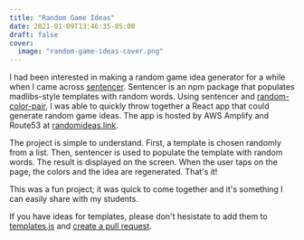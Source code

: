 ```yaml
---
title: "Random Game Ideas"
date: 2021-01-09T13:46:35-05:00
draft: false
cover:
  image: "random-game-ideas-cover.png"
---
```


I had been interested in making a random game idea generator for a while when I came across [sentencer][0]. Sentencer is an npm package that populates madlibs-style templates with random words. Using sentencer and [random-color-pair][1], I was able to quickly throw together a React app that could generate random game ideas. The app is hosted by AWS Amplify and Route53 at [randomideas.link][2].

The project is simple to understand. First, a template is chosen randomly from a list. Then, sentencer is used to populate the template with random words. The result is displayed on the screen. When the user taps on the page, the colors and the idea are regenerated. That's it!

This was a fun project; it was quick to come together and it's something I can easily share with my students.

If you have ideas for templates, please don't hesistate to add them to [templates.js][3] and [create a pull request][4].

[0]: https://www.npmjs.com/package/sentencer "madlibs-style sentence templating"
[1]: https://www.npmjs.com/package/random-color-pair "generate two random colors"
[2]: https://randomideas.link "random game ideas"
[3]: https://github.com/benrosen/random-game-ideas/blob/f13823e7a846aa40dded173094f2f35fa03850b1/src/templates.js "templates"
[4]: https://github.com/benrosen/random-game-ideas/pulls "pull requests"
